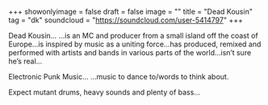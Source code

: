 +++
showonlyimage = false
draft = false
image = ""
title = "Dead Kousin"
tag = "dk"
soundcloud = "https://soundcloud.com/user-5414797"
+++

Dead Kousin…
…is an MC and producer from a small island off the coast of Europe…is inspired by music as a uniting force…has produced, remixed and performed with artists and bands in various parts of the world…isn’t sure he’s real…

Electronic Punk Music…
…music to dance to/words to think about.

Expect mutant drums, heavy sounds and plenty of bass…